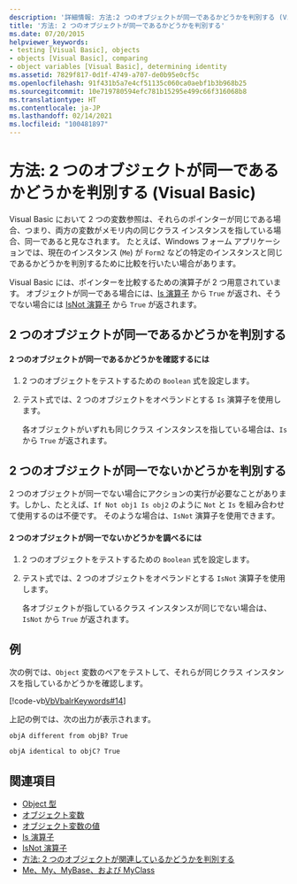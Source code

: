 ```yaml
---
description: '詳細情報: 方法:2 つのオブジェクトが同一であるかどうかを判別する (Visual Basic)'
title: '方法: 2 つのオブジェクトが同一であるかどうかを判別する'
ms.date: 07/20/2015
helpviewer_keywords:
- testing [Visual Basic], objects
- objects [Visual Basic], comparing
- object variables [Visual Basic], determining identity
ms.assetid: 7829f817-0d1f-4749-a707-de0b95e0cf5c
ms.openlocfilehash: 91f431b5a7e4cf51135c060ca0aebf1b3b968b25
ms.sourcegitcommit: 10e719780594efc781b15295e499c66f316068b8
ms.translationtype: HT
ms.contentlocale: ja-JP
ms.lasthandoff: 02/14/2021
ms.locfileid: "100481897"
---
```

# <a name="how-to-determine-whether-two-objects-are-identical-visual-basic"></a>方法: 2 つのオブジェクトが同一であるかどうかを判別する (Visual Basic)

Visual Basic において 2 つの変数参照は、それらのポインターが同じである場合、つまり、両方の変数がメモリ内の同じクラス インスタンスを指している場合、同一であると見なされます。 たとえば、Windows フォーム アプリケーションでは、現在のインスタンス (`Me`) が `Form2` などの特定のインスタンスと同じであるかどうかを判別するために比較を行いたい場合があります。  
  
 Visual Basic には、ポインターを比較するための演算子が 2 つ用意されています。 オブジェクトが同一である場合には、[Is 演算子](../../../language-reference/operators/is-operator.md) から `True` が返され、そうでない場合には [IsNot 演算子](../../../language-reference/operators/isnot-operator.md) から `True` が返されます。  
  
## <a name="determining-if-two-objects-are-identical"></a>2 つのオブジェクトが同一であるかどうかを判別する  
  
#### <a name="to-determine-if-two-objects-are-identical"></a>2 つのオブジェクトが同一であるかどうかを確認するには  
  
1. 2 つのオブジェクトをテストするための `Boolean` 式を設定します。  
  
2. テスト式では、2 つのオブジェクトをオペランドとする `Is` 演算子を使用します。  
  
     各オブジェクトがいずれも同じクラス インスタンスを指している場合は、`Is` から `True` が返されます。  
  
## <a name="determining-if-two-objects-are-not-identical"></a>2 つのオブジェクトが同一でないかどうかを判別する  

 2 つのオブジェクトが同一でない場合にアクションの実行が必要なことがあります。しかし、たとえば、`If Not obj1 Is obj2` のように `Not` と `Is` を組み合わせて使用するのは不便です。 そのような場合は、`IsNot` 演算子を使用できます。  
  
#### <a name="to-determine-if-two-objects-are-not-identical"></a>2 つのオブジェクトが同一でないかどうかを調べるには  
  
1. 2 つのオブジェクトをテストするための `Boolean` 式を設定します。  
  
2. テスト式では、2 つのオブジェクトをオペランドとする `IsNot` 演算子を使用します。  
  
     各オブジェクトが指しているクラス インスタンスが同じでない場合は、`IsNot` から `True` が返されます。  
  
## <a name="example"></a>例  

 次の例では、`Object` 変数のペアをテストして、それらが同じクラス インスタンスを指しているかどうかを確認します。  
  
 [!code-vb[VbVbalrKeywords#14](~/samples/snippets/visualbasic/VS_Snippets_VBCSharp/VbVbalrKeywords/VB/class7.vb#14)]  
  
 上記の例では、次の出力が表示されます。  
  
 `objA different from objB? True`  
  
 `objA identical to objC? True`  
  
## <a name="see-also"></a>関連項目

- [Object 型](../../../language-reference/data-types/object-data-type.md)
- [オブジェクト変数](object-variables.md)
- [オブジェクト変数の値](object-variable-values.md)
- [Is 演算子](../../../language-reference/operators/is-operator.md)
- [IsNot 演算子](../../../language-reference/operators/isnot-operator.md)
- [方法: 2 つのオブジェクトが関連しているかどうかを判別する](how-to-determine-whether-two-objects-are-related.md)
- [Me、My、MyBase、および MyClass](../../program-structure/me-my-mybase-and-myclass.md)
